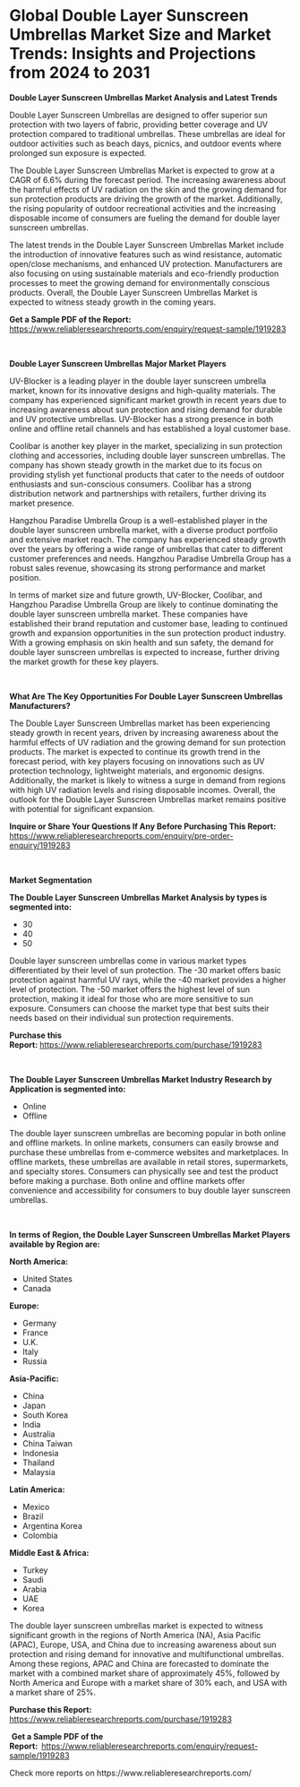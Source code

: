<p><h1>Global Double Layer Sunscreen Umbrellas Market Size and Market Trends: Insights and Projections from 2024 to 2031</h1></p><p><strong>Double Layer Sunscreen Umbrellas Market Analysis and Latest Trends</strong></p>
<p><p>Double Layer Sunscreen Umbrellas are designed to offer superior sun protection with two layers of fabric, providing better coverage and UV protection compared to traditional umbrellas. These umbrellas are ideal for outdoor activities such as beach days, picnics, and outdoor events where prolonged sun exposure is expected.</p><p>The Double Layer Sunscreen Umbrellas Market is expected to grow at a CAGR of 6.6% during the forecast period. The increasing awareness about the harmful effects of UV radiation on the skin and the growing demand for sun protection products are driving the growth of the market. Additionally, the rising popularity of outdoor recreational activities and the increasing disposable income of consumers are fueling the demand for double layer sunscreen umbrellas.</p><p>The latest trends in the Double Layer Sunscreen Umbrellas Market include the introduction of innovative features such as wind resistance, automatic open/close mechanisms, and enhanced UV protection. Manufacturers are also focusing on using sustainable materials and eco-friendly production processes to meet the growing demand for environmentally conscious products. Overall, the Double Layer Sunscreen Umbrellas Market is expected to witness steady growth in the coming years.</p></p>
<p><strong>Get a Sample PDF of the Report:&nbsp;</strong> <a href="https://www.reliableresearchreports.com/enquiry/request-sample/1919283">https://www.reliableresearchreports.com/enquiry/request-sample/1919283</a></p>
<p>&nbsp;</p>
<p><strong>Double Layer Sunscreen Umbrellas Major Market Players</strong></p>
<p><p>UV-Blocker is a leading player in the double layer sunscreen umbrella market, known for its innovative designs and high-quality materials. The company has experienced significant market growth in recent years due to increasing awareness about sun protection and rising demand for durable and UV protective umbrellas. UV-Blocker has a strong presence in both online and offline retail channels and has established a loyal customer base.</p><p>Coolibar is another key player in the market, specializing in sun protection clothing and accessories, including double layer sunscreen umbrellas. The company has shown steady growth in the market due to its focus on providing stylish yet functional products that cater to the needs of outdoor enthusiasts and sun-conscious consumers. Coolibar has a strong distribution network and partnerships with retailers, further driving its market presence.</p><p>Hangzhou Paradise Umbrella Group is a well-established player in the double layer sunscreen umbrella market, with a diverse product portfolio and extensive market reach. The company has experienced steady growth over the years by offering a wide range of umbrellas that cater to different customer preferences and needs. Hangzhou Paradise Umbrella Group has a robust sales revenue, showcasing its strong performance and market position.</p><p>In terms of market size and future growth, UV-Blocker, Coolibar, and Hangzhou Paradise Umbrella Group are likely to continue dominating the double layer sunscreen umbrella market. These companies have established their brand reputation and customer base, leading to continued growth and expansion opportunities in the sun protection product industry. With a growing emphasis on skin health and sun safety, the demand for double layer sunscreen umbrellas is expected to increase, further driving the market growth for these key players.</p></p>
<p>&nbsp;</p>
<p><strong>What Are The Key Opportunities For Double Layer Sunscreen Umbrellas Manufacturers?</strong></p>
<p><p>The Double Layer Sunscreen Umbrellas market has been experiencing steady growth in recent years, driven by increasing awareness about the harmful effects of UV radiation and the growing demand for sun protection products. The market is expected to continue its growth trend in the forecast period, with key players focusing on innovations such as UV protection technology, lightweight materials, and ergonomic designs. Additionally, the market is likely to witness a surge in demand from regions with high UV radiation levels and rising disposable incomes. Overall, the outlook for the Double Layer Sunscreen Umbrellas market remains positive with potential for significant expansion.</p></p>
<p><strong>Inquire or Share Your Questions If Any Before Purchasing This Report:</strong> <a href="https://www.reliableresearchreports.com/enquiry/pre-order-enquiry/1919283">https://www.reliableresearchreports.com/enquiry/pre-order-enquiry/1919283</a></p>
<p>&nbsp;</p>
<p><strong>Market Segmentation</strong></p>
<p><strong>The Double Layer Sunscreen Umbrellas Market Analysis by types is segmented into:</strong></p>
<p><ul><li>30</li><li>40</li><li>50</li></ul></p>
<p><p>Double layer sunscreen umbrellas come in various market types differentiated by their level of sun protection. The -30 market offers basic protection against harmful UV rays, while the -40 market provides a higher level of protection. The -50 market offers the highest level of sun protection, making it ideal for those who are more sensitive to sun exposure. Consumers can choose the market type that best suits their needs based on their individual sun protection requirements.</p></p>
<p><strong>Purchase this Report:&nbsp;</strong><a href="https://www.reliableresearchreports.com/purchase/1919283">https://www.reliableresearchreports.com/purchase/1919283</a></p>
<p>&nbsp;</p>
<p><strong>The Double Layer Sunscreen Umbrellas Market Industry Research by Application is segmented into:</strong></p>
<p><ul><li>Online</li><li>Offline</li></ul></p>
<p><p>The double layer sunscreen umbrellas are becoming popular in both online and offline markets. In online markets, consumers can easily browse and purchase these umbrellas from e-commerce websites and marketplaces. In offline markets, these umbrellas are available in retail stores, supermarkets, and specialty stores. Consumers can physically see and test the product before making a purchase. Both online and offline markets offer convenience and accessibility for consumers to buy double layer sunscreen umbrellas.</p></p>
<p>&nbsp;</p>
<p><strong>In terms of Region, the Double Layer Sunscreen Umbrellas Market Players available by Region are:</strong></p>
<p>
    <p> <strong> North America: </strong>
        <ul>
            <li>United States</li>
            <li>Canada</li>
        </ul>
        </p> 
    <p> <strong> Europe: </strong>
        <ul>
            <li>Germany</li>
            <li>France</li>
            <li>U.K.</li>
            <li>Italy</li>
            <li>Russia</li>
        </ul>
        </p> 
    <p> <strong> Asia-Pacific: </strong>
        <ul>
            <li>China</li>
            <li>Japan</li>
            <li>South Korea</li>
            <li>India</li>
            <li>Australia</li>
            <li>China Taiwan</li>
            <li>Indonesia</li>
            <li>Thailand</li>
            <li>Malaysia</li>
        </ul>
        </p> 
    <p> <strong> Latin America: </strong>
        <ul>
            <li>Mexico</li>
            <li>Brazil</li>
            <li>Argentina Korea</li>
            <li>Colombia</li>
        </ul>
        </p> 
    <p> <strong> Middle East & Africa: </strong>
        <ul>
            <li>Turkey</li>
            <li>Saudi</li>
            <li>Arabia</li>
            <li>UAE</li>
            <li>Korea</li>
        </ul>
    </p>
    </p>
<p><p>The double layer sunscreen umbrellas market is expected to witness significant growth in the regions of North America (NA), Asia Pacific (APAC), Europe, USA, and China due to increasing awareness about sun protection and rising demand for innovative and multifunctional umbrellas. Among these regions, APAC and China are forecasted to dominate the market with a combined market share of approximately 45%, followed by North America and Europe with a market share of 30% each, and USA with a market share of 25%.</p></p>
<p><strong>Purchase this Report: </strong><a href="https://www.reliableresearchreports.com/purchase/1919283">https://www.reliableresearchreports.com/purchase/1919283</a></p>
<p>&nbsp;<strong>Get a Sample PDF of the Report:&nbsp;&nbsp;</strong><a href="https://www.reliableresearchreports.com/enquiry/request-sample/1919283">https://www.reliableresearchreports.com/enquiry/request-sample/1919283</a></p>
<p><strong></strong></p>
<p>Check more reports on https://www.reliableresearchreports.com/</p>